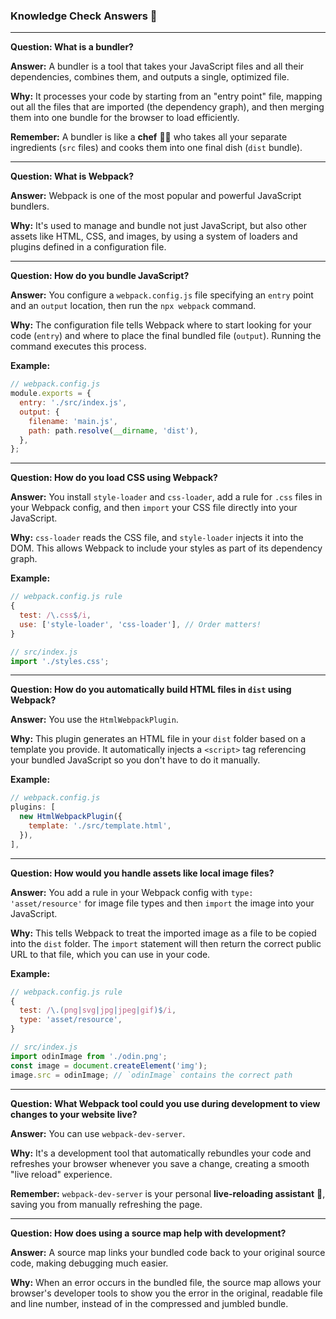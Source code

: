 ### Knowledge Check Answers 🎯

-----

**Question: What is a bundler?**

**Answer:** A bundler is a tool that takes your JavaScript files and all their dependencies, combines them, and outputs a single, optimized file.

**Why:** It processes your code by starting from an "entry point" file, mapping out all the files that are imported (the dependency graph), and then merging them into one bundle for the browser to load efficiently.

**Remember:** A bundler is like a **chef** 🧑‍🍳 who takes all your separate ingredients (`src` files) and cooks them into one final dish (`dist` bundle).

-----

**Question: What is Webpack?**

**Answer:** Webpack is one of the most popular and powerful JavaScript bundlers.

**Why:** It's used to manage and bundle not just JavaScript, but also other assets like HTML, CSS, and images, by using a system of loaders and plugins defined in a configuration file.

-----

**Question: How do you bundle JavaScript?**

**Answer:** You configure a `webpack.config.js` file specifying an `entry` point and an `output` location, then run the `npx webpack` command.

**Why:** The configuration file tells Webpack where to start looking for your code (`entry`) and where to place the final bundled file (`output`). Running the command executes this process.

**Example:**

```javascript
// webpack.config.js
module.exports = {
  entry: './src/index.js',
  output: {
    filename: 'main.js',
    path: path.resolve(__dirname, 'dist'),
  },
};
```

-----

**Question: How do you load CSS using Webpack?**

**Answer:** You install `style-loader` and `css-loader`, add a rule for `.css` files in your Webpack config, and then `import` your CSS file directly into your JavaScript.

**Why:** `css-loader` reads the CSS file, and `style-loader` injects it into the DOM. This allows Webpack to include your styles as part of its dependency graph.

**Example:**

```javascript
// webpack.config.js rule
{
  test: /\.css$/i,
  use: ['style-loader', 'css-loader'], // Order matters!
}

// src/index.js
import './styles.css';
```

-----

**Question: How do you automatically build HTML files in `dist` using Webpack?**

**Answer:** You use the `HtmlWebpackPlugin`.

**Why:** This plugin generates an HTML file in your `dist` folder based on a template you provide. It automatically injects a `<script>` tag referencing your bundled JavaScript so you don't have to do it manually.

**Example:**

```javascript
// webpack.config.js
plugins: [
  new HtmlWebpackPlugin({
    template: './src/template.html',
  }),
],
```

-----

**Question: How would you handle assets like local image files?**

**Answer:** You add a rule in your Webpack config with `type: 'asset/resource'` for image file types and then `import` the image into your JavaScript.

**Why:** This tells Webpack to treat the imported image as a file to be copied into the `dist` folder. The `import` statement will then return the correct public URL to that file, which you can use in your code.

**Example:**

```javascript
// webpack.config.js rule
{
  test: /\.(png|svg|jpg|jpeg|gif)$/i,
  type: 'asset/resource',
}

// src/index.js
import odinImage from './odin.png';
const image = document.createElement('img');
image.src = odinImage; // `odinImage` contains the correct path
```

-----

**Question: What Webpack tool could you use during development to view changes to your website live?**

**Answer:** You can use `webpack-dev-server`.

**Why:** It's a development tool that automatically rebundles your code and refreshes your browser whenever you save a change, creating a smooth "live reload" experience.

**Remember:** `webpack-dev-server` is your personal **live-reloading assistant** 🤖, saving you from manually refreshing the page.

-----

**Question: How does using a source map help with development?**

**Answer:** A source map links your bundled code back to your original source code, making debugging much easier.

**Why:** When an error occurs in the bundled file, the source map allows your browser's developer tools to show you the error in the original, readable file and line number, instead of in the compressed and jumbled bundle.